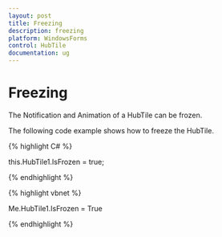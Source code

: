 ```yaml
---
layout: post
title: Freezing
description: freezing
platform: WindowsForms
control: HubTile
documentation: ug
---
```


# Freezing

The Notification and Animation of a HubTile can be frozen.

The following code example shows how to freeze the HubTile.

{% highlight C# %}  

this.HubTile1.IsFrozen = true;

{% endhighlight %}

{% highlight vbnet %} 

Me.HubTile1.IsFrozen = True

{% endhighlight %}

